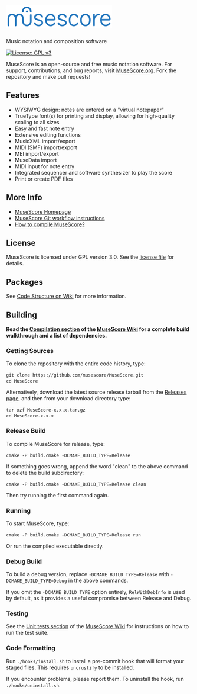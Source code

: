 # ![MuseScore](share/icons/musescore_logo_full.png)

Music notation and composition software

[![License: GPL v3](https://img.shields.io/badge/License-GPL%20v3-blue.svg)](https://www.gnu.org/licenses/gpl-3.0.en.html)

MuseScore is an open-source and free music notation software. For support, contributions, and bug reports, visit [MuseScore.org](https://musescore.org). Fork the repository and make pull requests!

## Features

- WYSIWYG design: notes are entered on a "virtual notepaper"
- TrueType font(s) for printing and display, allowing for high-quality scaling to all sizes
- Easy and fast note entry
- Extensive editing functions
- MusicXML import/export
- MIDI (SMF) import/export
- MEI import/export
- MuseData import
- MIDI input for note entry
- Integrated sequencer and software synthesizer to play the score
- Print or create PDF files

## More Info

- [MuseScore Homepage](https://musescore.org)
- [MuseScore Git workflow instructions](https://musescore.org/en/developers-handbook/git-workflow)
- [How to compile MuseScore?](https://github.com/musescore/MuseScore/wiki/Set-up-developer-environment)

## License

MuseScore is licensed under GPL version 3.0. See the [license file](https://github.com/musescore/MuseScore/blob/master/LICENSE.txt) for details.

## Packages

See [Code Structure on Wiki](https://github.com/musescore/MuseScore/wiki/CodeStructure) for more information.

## Building

**Read the [Compilation section](https://github.com/musescore/MuseScore/wiki/Set-up-developer-environment) of the [MuseScore Wiki](https://github.com/musescore/MuseScore/wiki) for a complete build walkthrough and a list of dependencies.**

### Getting Sources

To clone the repository with the entire code history, type:

    git clone https://github.com/musescore/MuseScore.git
    cd MuseScore

Alternatively, download the latest source release tarball from the [Releases page](https://github.com/musescore/MuseScore/releases), and then from your download directory type:

    tar xzf MuseScore-x.x.x.tar.gz
    cd MuseScore-x.x.x

### Release Build

To compile MuseScore for release, type:

    cmake -P build.cmake -DCMAKE_BUILD_TYPE=Release

If something goes wrong, append the word "clean" to the above command to delete the build subdirectory:

    cmake -P build.cmake -DCMAKE_BUILD_TYPE=Release clean

Then try running the first command again.

### Running

To start MuseScore, type:

    cmake -P build.cmake -DCMAKE_BUILD_TYPE=Release run

Or run the compiled executable directly.

### Debug Build

To build a debug version, replace `-DCMAKE_BUILD_TYPE=Release` with `-DCMAKE_BUILD_TYPE=Debug` in the above commands.

If you omit the `-DCMAKE_BUILD_TYPE` option entirely, `RelWithDebInfo` is used by default, as it provides a useful compromise between Release and Debug.

### Testing

See the [Unit tests section](https://github.com/musescore/MuseScore/wiki/Unit-tests) of the [MuseScore Wiki](https://github.com/musescore/MuseScore/wiki) for instructions on how to run the test suite.

### Code Formatting

Run `./hooks/install.sh` to install a pre-commit hook that will format your staged files. This requires `uncrustify` to be installed.

If you encounter problems, please report them. To uninstall the hook, run `./hooks/uninstall.sh`.
